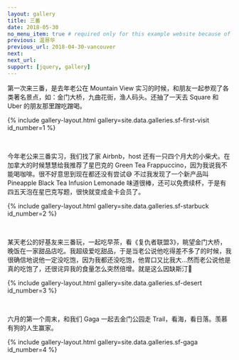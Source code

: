 ```yaml
---
layout: gallery
title: 三番
date: 2018-05-30
no_menu_item: true # required only for this example website because of menu construction
previous: 温哥华
previous_url: 2018-04-30-vancouver
next: 
next_url: 
support: [jquery, gallery]
---
```


第一次来三番，是去年老公在 Mountain View 实习的时候，和朋友一起参观了各类著名景点，如：金门大桥，九曲花街，渔人码头。还抽了一天去 Square 和 Uber 的朋友那里蹭吃蹭喝。


{% include gallery-layout.html gallery=site.data.galleries.sf-first-visit id_number=1 %}


<br>

今年老公来三番实习，我们找了家 Airbnb，host 还有一只四个月大的小柴犬。在加拿大的时候慧慧给我推荐了星巴克的 Green Tea Frappuccino，因为我说我不能喝咖啡。很不好意思到现在都还没有尝试😅 不过我发现了一个新产品叫 Pineapple Black Tea Infusion Lemonade 味道很棒，还可以免费续杯，于是有四五天泡在星巴克写题，很快就变成金卡会员了。

{% include gallery-layout.html gallery=site.data.galleries.sf-starbuck id_number=2 %}


<br>

某天老公的好基友来三番玩，一起吃早茶，看《复仇者联盟3》，眺望金门大桥，晚饭在一家甜品店吃。我超级爱吃甜品，于是当老公说他吃得差不多了的时候，我很确信地说他一定没吃饱，因为我都还没吃饱，他胃口又比我大...然而老公说他是真的吃饱了，还很诧异我的食量怎么突然倍增。就是这么因缺斯汀🙊

{% include gallery-layout.html gallery=site.data.galleries.sf-desert id_number=3 %}

<br>

六月的第一个周末，和我们 Gaga 一起去金门公园走 Trail，看海，看日落。羡慕有狗的人生赢家。

{% include gallery-layout.html gallery=site.data.galleries.sf-gaga id_number=4 %}


